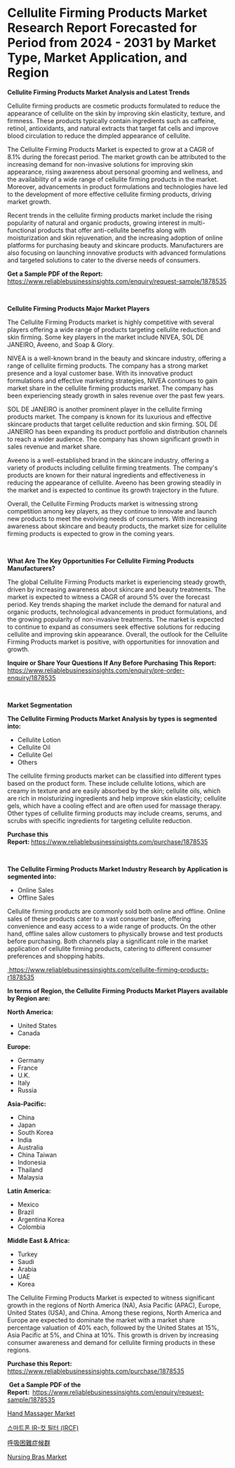 <p><h1>Cellulite Firming Products Market Research Report Forecasted for Period from 2024 -  2031 by Market Type, Market Application, and Region</h1></p><p><strong>Cellulite Firming Products Market Analysis and Latest Trends</strong></p>
<p><p>Cellulite firming products are cosmetic products formulated to reduce the appearance of cellulite on the skin by improving skin elasticity, texture, and firmness. These products typically contain ingredients such as caffeine, retinol, antioxidants, and natural extracts that target fat cells and improve blood circulation to reduce the dimpled appearance of cellulite.</p><p>The Cellulite Firming Products Market is expected to grow at a CAGR of 8.1% during the forecast period. The market growth can be attributed to the increasing demand for non-invasive solutions for improving skin appearance, rising awareness about personal grooming and wellness, and the availability of a wide range of cellulite firming products in the market. Moreover, advancements in product formulations and technologies have led to the development of more effective cellulite firming products, driving market growth.</p><p>Recent trends in the cellulite firming products market include the rising popularity of natural and organic products, growing interest in multi-functional products that offer anti-cellulite benefits along with moisturization and skin rejuvenation, and the increasing adoption of online platforms for purchasing beauty and skincare products. Manufacturers are also focusing on launching innovative products with advanced formulations and targeted solutions to cater to the diverse needs of consumers.</p></p>
<p><strong>Get a Sample PDF of the Report:&nbsp;</strong> <a href="https://www.reliablebusinessinsights.com/enquiry/request-sample/1878535">https://www.reliablebusinessinsights.com/enquiry/request-sample/1878535</a></p>
<p>&nbsp;</p>
<p><strong>Cellulite Firming Products Major Market Players</strong></p>
<p><p>The Cellulite Firming Products market is highly competitive with several players offering a wide range of products targeting cellulite reduction and skin firming. Some key players in the market include NIVEA, SOL DE JANEIRO, Aveeno, and Soap & Glory.</p><p>NIVEA is a well-known brand in the beauty and skincare industry, offering a range of cellulite firming products. The company has a strong market presence and a loyal customer base. With its innovative product formulations and effective marketing strategies, NIVEA continues to gain market share in the cellulite firming products market. The company has been experiencing steady growth in sales revenue over the past few years.</p><p>SOL DE JANEIRO is another prominent player in the cellulite firming products market. The company is known for its luxurious and effective skincare products that target cellulite reduction and skin firming. SOL DE JANEIRO has been expanding its product portfolio and distribution channels to reach a wider audience. The company has shown significant growth in sales revenue and market share.</p><p>Aveeno is a well-established brand in the skincare industry, offering a variety of products including cellulite firming treatments. The company's products are known for their natural ingredients and effectiveness in reducing the appearance of cellulite. Aveeno has been growing steadily in the market and is expected to continue its growth trajectory in the future.</p><p>Overall, the Cellulite Firming Products market is witnessing strong competition among key players, as they continue to innovate and launch new products to meet the evolving needs of consumers. With increasing awareness about skincare and beauty products, the market size for cellulite firming products is expected to grow in the coming years.</p></p>
<p>&nbsp;</p>
<p><strong>What Are The Key Opportunities For Cellulite Firming Products Manufacturers?</strong></p>
<p><p>The global Cellulite Firming Products market is experiencing steady growth, driven by increasing awareness about skincare and beauty treatments. The market is expected to witness a CAGR of around 5% over the forecast period. Key trends shaping the market include the demand for natural and organic products, technological advancements in product formulations, and the growing popularity of non-invasive treatments. The market is expected to continue to expand as consumers seek effective solutions for reducing cellulite and improving skin appearance. Overall, the outlook for the Cellulite Firming Products market is positive, with opportunities for innovation and growth.</p></p>
<p><strong>Inquire or Share Your Questions If Any Before Purchasing This Report:</strong> <a href="https://www.reliablebusinessinsights.com/enquiry/pre-order-enquiry/1878535">https://www.reliablebusinessinsights.com/enquiry/pre-order-enquiry/1878535</a></p>
<p>&nbsp;</p>
<p><strong>Market Segmentation</strong></p>
<p><strong>The Cellulite Firming Products Market Analysis by types is segmented into:</strong></p>
<p><ul><li>Cellulite Lotion</li><li>Cellulite Oil</li><li>Cellulite Gel</li><li>Others</li></ul></p>
<p><p>The cellulite firming products market can be classified into different types based on the product form. These include cellulite lotions, which are creamy in texture and are easily absorbed by the skin; cellulite oils, which are rich in moisturizing ingredients and help improve skin elasticity; cellulite gels, which have a cooling effect and are often used for massage therapy. Other types of cellulite firming products may include creams, serums, and scrubs with specific ingredients for targeting cellulite reduction.</p></p>
<p><strong>Purchase this Report:&nbsp;</strong><a href="https://www.reliablebusinessinsights.com/purchase/1878535">https://www.reliablebusinessinsights.com/purchase/1878535</a></p>
<p>&nbsp;</p>
<p><strong>The Cellulite Firming Products Market Industry Research by Application is segmented into:</strong></p>
<p><ul><li>Online Sales</li><li>Offline Sales</li></ul></p>
<p><p>Cellulite firming products are commonly sold both online and offline. Online sales of these products cater to a vast consumer base, offering convenience and easy access to a wide range of products. On the other hand, offline sales allow customers to physically browse and test products before purchasing. Both channels play a significant role in the market application of cellulite firming products, catering to different consumer preferences and shopping habits.</p></p>
<p><a href="https://www.reliablebusinessinsights.com/cellulite-firming-products-r1878535">&nbsp;https://www.reliablebusinessinsights.com/cellulite-firming-products-r1878535</a></p>
<p><strong>In terms of Region, the Cellulite Firming Products Market Players available by Region are:</strong></p>
<p>
    <p> <strong> North America: </strong>
        <ul>
            <li>United States</li>
            <li>Canada</li>
        </ul>
        </p> 
    <p> <strong> Europe: </strong>
        <ul>
            <li>Germany</li>
            <li>France</li>
            <li>U.K.</li>
            <li>Italy</li>
            <li>Russia</li>
        </ul>
        </p> 
    <p> <strong> Asia-Pacific: </strong>
        <ul>
            <li>China</li>
            <li>Japan</li>
            <li>South Korea</li>
            <li>India</li>
            <li>Australia</li>
            <li>China Taiwan</li>
            <li>Indonesia</li>
            <li>Thailand</li>
            <li>Malaysia</li>
        </ul>
        </p> 
    <p> <strong> Latin America: </strong>
        <ul>
            <li>Mexico</li>
            <li>Brazil</li>
            <li>Argentina Korea</li>
            <li>Colombia</li>
        </ul>
        </p> 
    <p> <strong> Middle East & Africa: </strong>
        <ul>
            <li>Turkey</li>
            <li>Saudi</li>
            <li>Arabia</li>
            <li>UAE</li>
            <li>Korea</li>
        </ul>
    </p>
    </p>
<p><p>The Cellulite Firming Products Market is expected to witness significant growth in the regions of North America (NA), Asia Pacific (APAC), Europe, United States (USA), and China. Among these regions, North America and Europe are expected to dominate the market with a market share percentage valuation of 40% each, followed by the United States at 15%, Asia Pacific at 5%, and China at 10%. This growth is driven by increasing consumer awareness and demand for cellulite firming products in these regions.</p></p>
<p><strong>Purchase this Report: </strong><a href="https://www.reliablebusinessinsights.com/purchase/1878535">https://www.reliablebusinessinsights.com/purchase/1878535</a></p>
<p>&nbsp;<strong>Get a Sample PDF of the Report:&nbsp;&nbsp;</strong><a href="https://www.reliablebusinessinsights.com/enquiry/request-sample/1878535">https://www.reliablebusinessinsights.com/enquiry/request-sample/1878535</a></p>
<p><strong></strong></p>
<p><p><a href="https://github.com/khayangel/Market-Research-Report-List-3/blob/main/hand-massager-market.md">Hand Massager Market</a></p><p><a href="https://github.com/Nicolasrown5/Market-Research-Report-List-1/blob/main/7556750154206.md">스마트폰 IR-컷 필터 (IRCF)</a></p><p><a href="https://github.com/DanykaKilback/Market-Research-Report-List-1/blob/main/8284389145669.md">呼吸困難症候群</a></p><p><a href="https://github.com/YashRP12/Market-Research-Report-List-5/blob/main/nursing-bras-market.md">Nursing Bras Market</a></p></p>